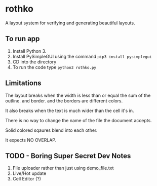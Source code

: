 # rothko
A layout system for verifying and generating beautiful layouts.

## To run app
1. Install Python 3.
2. Install PySimpleGUI using the command `pip3 install pysimplegui`
3. CD into the directory
4. To run the code type `python3 rothko.py`

## Limitations
The layout breaks when the width is less than or equal the sum of the outline.
and border. and the borders are different colors.

It also breaks when the text is much wider than the cell it's in.

There is no way to change the name of the file the document accepts.

Solid colored sqaures blend into each other.

It expects NO OVERLAP.

## TODO - Boring Super Secret Dev Notes
1. File uploader rather than just using demo_file.txt
2. Live/Hot update
3. Cell Editor (?)